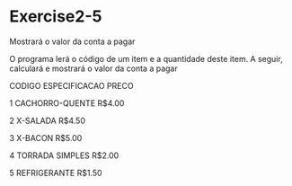 # Exercise2-5
Mostrará o valor da conta a pagar

O programa lerá o código de um item e a quantidade deste item. A seguir, calculará e mostrará o valor da conta a pagar


CODIGO    ESPECIFICACAO     PRECO

1         CACHORRO-QUENTE   R$4.00

2         X-SALADA          R$4.50

3         X-BACON           R$5.00

4         TORRADA SIMPLES   R$2.00

5         REFRIGERANTE      R$1.50
